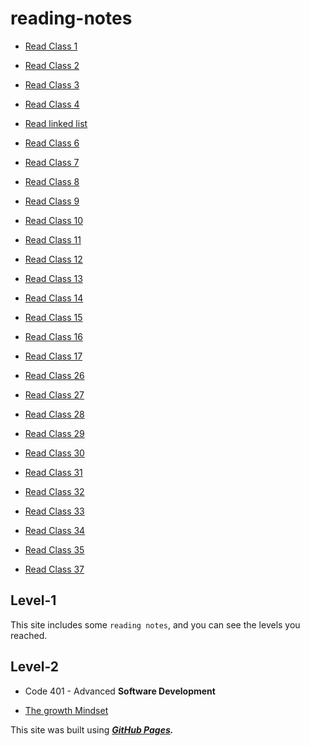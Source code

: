 # reading-notes

* [Read Class 1](Read-Class-1.md)

* [Read Class 2](Read-Class-2.md)

* [Read Class 3](Read-Class-3.md)

* [Read Class 4](Read-Class-4.md)

* [Read linked list](Read-Linked-Lists.md)

* [Read Class 6](Read-Class-6.md)

* [Read Class 7](Read-Class-7.md)

* [Read Class 8](Read-Class-8.md)

* [Read Class 9](Read-Class-9.md)

* [Read Class 10](Read-Class-10.md)

* [Read Class 11](Read-Class-11.md)

* [Read Class 12](Read-Class-12.md)

* [Read Class 13](Read-Class-13.md)

* [Read Class 14](Read-Class-14.md)

* [Read Class 15](Read-Class-15.md)

* [Read Class 16](Read-Class-16.md)

* [Read Class 17](Read-Class-17.md)

* [Read Class 26](Read-Class-26.md)

* [Read Class 27](Read-Class-27.md)

* [Read Class 28](Read-Class-28.md)

* [Read Class 29](Read-Class-29.md)

* [Read Class 30](Read-Class-30.md)

* [Read Class 31](Read-Class-31.md)

* [Read Class 32](Read-Class-32.md)

* [Read Class 33](Read-Class-33.md)

* [Read Class 34](Read-Class-34.md)

* [Read Class 35](Read-Class-35.md)

* [Read Class 37](Read-Class-37.md)




## Level-1

This site includes some `reading notes`, and you can see the levels you reached.

## Level-2

* Code 401 - Advanced **Software Development**

* [The growth Mindset](The-growth-Mindset.md)
  
This site was built using ___[GitHub Pages](https://github.com/YamanAyoun).___


